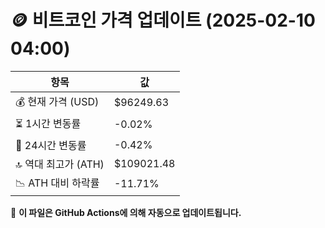 # 🪙 비트코인 가격 업데이트 (2025-02-10 04:00)

| 항목                | 값 |
|--------------------|----------------|
| 💰 현재 가격 (USD) | $96249.63 |
| ⏳ 1시간 변동률    | -0.02% |
| 📆 24시간 변동률   | -0.42% |
| 🔝 역대 최고가 (ATH) | $109021.48 |
| 📉 ATH 대비 하락률 | -11.71% |

🔄 **이 파일은 GitHub Actions에 의해 자동으로 업데이트됩니다.**
